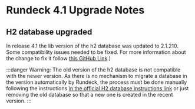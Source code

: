 # Rundeck 4.1 Upgrade Notes

## H2 database upgraded

In release 4.1 the lib version of the h2 database was updated to 2.1.210. Some compatibility issues needed to be fixed.
For more information about the change to fix it follow [this GitHub Link](https://github.com/rundeck/rundeck/pull/7577).)

:::danger
Warning: The old version of the h2 database is not compatible with the newer version. As there is no mechanism to migrate a database in the version automatically by Rundeck, the process must be done manually following the instructions [in the official H2 database instructions link](http://www.h2database.com/html/migration-to-v2.html) or just removing the old database so that a new one is created in the recent version.
:::
